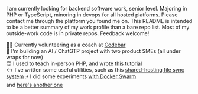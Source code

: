 I am currently looking for backend software work, senior level. Majoring in PHP or TypeScript, minoring in devops
for all hosted platforms.  Please contact me through the platform you found me on. This README is intended to be
a better summary of my work  profile than a bare repo list. Most of my outside-work code is in private repos.
Feedback welcome!

👨‍🏫 Currently volunteering as a coach at [Codebar](https://codebar.io/)  
🤖 I'm building an AI / ChatGTP project with two product SMEs (all under wraps for now)  
😇 I used to teach in-person PHP, and wrote [this tutorial](https://ilovephp.jondh.me.uk/)  
↔️ I've written some useful utilities, such as this [shared-hosting file sync system](https://github.com/halfer/ftp-sync)
⚡️ I did some experiments [with Docker Swarm](https://github.com/halfer/cd-demo-container)  
  and [here's another one](https://github.com/halfer/htauth-swarm-demo)

